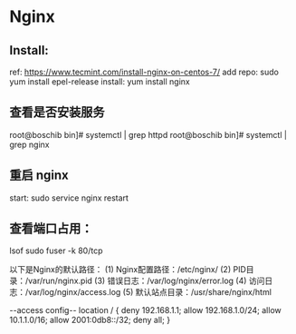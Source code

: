 # Nginx
## Install:
ref: https://www.tecmint.com/install-nginx-on-centos-7/
add repo: sudo yum install epel-release
install: yum install nginx

## 查看是否安装服务
root@boschib bin]# systemctl | grep httpd
root@boschib bin]# systemctl | grep nginx

## 重启 nginx
start: sudo service nginx restart

## 查看端口占用：
lsof
sudo fuser -k 80/tcp

以下是Nginx的默认路径：
(1) Nginx配置路径：/etc/nginx/
(2) PID目录：/var/run/nginx.pid
(3) 错误日志：/var/log/nginx/error.log
(4) 访问日志：/var/log/nginx/access.log
(5) 默认站点目录：/usr/share/nginx/html

--access config--
location / {
    deny  192.168.1.1;
    allow 192.168.1.0/24;
    allow 10.1.1.0/16;
    allow 2001:0db8::/32;
    deny  all;
}